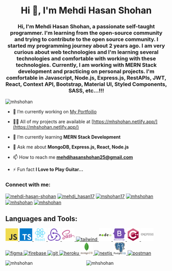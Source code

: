 <h1 align="center">Hi 👋, I'm Mehdi Hasan Shohan</h1>
<h3 align="center">Hi, I'm Mehdi Hasan Shohan, a passionate self-taught programmer. I'm learning from the open-source community and trying to contribute to the open source community. I started my programming journey about 2 years ago. I am very curious about web technologies and I'm learning several technologies and comfortable with working with these technologies. Currently, I am working with MERN Stack development and practicing on personal projects. I'm comfortable in Javascript, Node.js, Express.js, RestAPIs, JWT, React, Context API, Bootstrap, Material UI, Styled Components, SASS, etc...!!!</h3>

<p align="left"> <img src="https://komarev.com/ghpvc/?username=mhshohan&label=Profile%20views&color=0e75b6&style=flat" alt="mhshohan" /> </p>

- 🔭 I’m currently working on [My Portfoilio](https://mhshohan.netlify.app/)

- 👨‍💻 All of my projects are available at [https://mhshohan.netlify.app/](https://mhshohan.netlify.app/)

- 🌱 I’m currently learning **MERN Stack Development**

- 💬 Ask me about **MongoDB, Express.js, React, Node.js**

- 📫 How to reach me **mehdihasanshohan25@gmail.com**

- ⚡ Fun fact **I Love to Play Guitar...**

<h3 align="left">Connect with me:</h3>
<p align="left">

<a href="https://linkedin.com/in/mehdi-hasan-shohan" target="blank"><img align="center" src="https://raw.githubusercontent.com/rahuldkjain/github-profile-readme-generator/master/src/images/icons/Social/linked-in-alt.svg" alt="mehdi-hasan-shohan" height="30" width="40" /></a>
<a href="https://twitter.com/mehdi_hasan17" target="blank"><img align="center" src="https://raw.githubusercontent.com/rahuldkjain/github-profile-readme-generator/master/src/images/icons/Social/twitter.svg" alt="mehdi_hasan17" height="30" width="40" /></a>
<a href="https://fb.com/mshohan17" target="blank"><img align="center" src="https://raw.githubusercontent.com/rahuldkjain/github-profile-readme-generator/master/src/images/icons/Social/facebook.svg" alt="mshohan17" height="30" width="40" /></a>
<a href="https://www.leetcode.com/mhshohan" target="blank"><img align="center" src="https://raw.githubusercontent.com/rahuldkjain/github-profile-readme-generator/master/src/images/icons/Social/leet-code.svg" alt="mhshohan" height="30" width="40" /></a>
<a href="https://codepen.io/mhshohan" target="blank"><img align="center" src="https://raw.githubusercontent.com/rahuldkjain/github-profile-readme-generator/master/src/images/icons/Social/codepen.svg" alt="mhshohan" height="30" width="40" /></a>
<a href="https://codesandbox.com/mhshohan" target="blank"><img align="center" src="https://raw.githubusercontent.com/rahuldkjain/github-profile-readme-generator/master/src/images/icons/Social/codesandbox.svg" alt="mhshohan" height="30" width="40" /></a>

</p>

<h2 align="left">Languages and Tools:</h2>
<p align="left"><a href="https://developer.mozilla.org/en-US/docs/Web/JavaScript" target="_blank" rel="noreferrer"> <img src="https://raw.githubusercontent.com/devicons/devicon/master/icons/javascript/javascript-original.svg" alt="javascript" width="40" height="40"/> </a><a href="https://www.typescriptlang.org/" target="_blank" rel="noreferrer"> <img src="https://raw.githubusercontent.com/devicons/devicon/master/icons/typescript/typescript-original.svg" alt="typescript" width="40" height="40"/> <a href="https://reactjs.org/" target="_blank" rel="noreferrer"> <img src="https://raw.githubusercontent.com/devicons/devicon/master/icons/react/react-original-wordmark.svg" alt="react" width="40" height="40"/> </a></a><a href="https://redux.js.org" target="_blank" rel="noreferrer"> <img src="https://raw.githubusercontent.com/devicons/devicon/master/icons/redux/redux-original.svg" alt="redux" width="40" height="40"/> </a> <a href="https://sass-lang.com" target="_blank" rel="noreferrer"> <img src="https://raw.githubusercontent.com/devicons/devicon/master/icons/sass/sass-original.svg" alt="sass" width="40" height="40"/> </a> <a href="https://tailwindcss.com/" target="_blank" rel="noreferrer"> <img src="https://www.vectorlogo.zone/logos/tailwindcss/tailwindcss-icon.svg" alt="tailwind" width="40" height="40"/> </a><a href="https://nodejs.org" target="_blank" rel="noreferrer"> <img src="https://raw.githubusercontent.com/devicons/devicon/master/icons/nodejs/nodejs-original-wordmark.svg" alt="nodejs" width="40" height="40"/> </a> <a href="https://getbootstrap.com" target="_blank" rel="noreferrer"> <img src="https://raw.githubusercontent.com/devicons/devicon/master/icons/bootstrap/bootstrap-plain-wordmark.svg" alt="bootstrap" width="40" height="40"/> </a> <a href="https://www.w3schools.com/cpp/" target="_blank" rel="noreferrer"> <img src="https://raw.githubusercontent.com/devicons/devicon/master/icons/cplusplus/cplusplus-original.svg" alt="cplusplus" width="40" height="40"/> </a> <a href="https://expressjs.com" target="_blank" rel="noreferrer"> <img src="https://raw.githubusercontent.com/devicons/devicon/master/icons/express/express-original-wordmark.svg" alt="express" width="40" height="40"/> </a> <a href="https://www.figma.com/" target="_blank" rel="noreferrer"> <img src="https://www.vectorlogo.zone/logos/figma/figma-icon.svg" alt="figma" width="40" height="40"/> </a> <a href="https://firebase.google.com/" target="_blank" rel="noreferrer"> <img src="https://www.vectorlogo.zone/logos/firebase/firebase-icon.svg" alt="firebase" width="40" height="40"/> </a> <a href="https://git-scm.com/" target="_blank" rel="noreferrer"> <img src="https://www.vectorlogo.zone/logos/git-scm/git-scm-icon.svg" alt="git" width="40" height="40"/> </a> <a href="https://heroku.com" target="_blank" rel="noreferrer"> <img src="https://www.vectorlogo.zone/logos/heroku/heroku-icon.svg" alt="heroku" width="40" height="40"/> </a>  <a href="https://www.mongodb.com/" target="_blank" rel="noreferrer"> <img src="https://raw.githubusercontent.com/devicons/devicon/master/icons/mongodb/mongodb-original-wordmark.svg" alt="mongodb" width="40" height="40"/> </a> <a href="https://nextjs.org/" target="_blank" rel="noreferrer"> <img src="https://cdn.worldvectorlogo.com/logos/nextjs-2.svg" alt="nextjs" width="40" height="40"/> </a>  <a href="https://www.postgresql.org" target="_blank" rel="noreferrer"> <img src="https://raw.githubusercontent.com/devicons/devicon/master/icons/postgresql/postgresql-original-wordmark.svg" alt="postgresql" width="40" height="40"/> </a> <a href="https://postman.com" target="_blank" rel="noreferrer"> <img src="https://www.vectorlogo.zone/logos/getpostman/getpostman-icon.svg" alt="postman" width="40" height="40"/> </a>  </p>

<p><img width="40%" height="300px" align="left"src="https://github-readme-stats.vercel.app/api/top-langs?username=mhshohan&show_icons=true&locale=en&layout=compact" alt="mhshohan" /> &nbsp;<img width="50%" height="300px"  align="right" src="https://github-readme-stats.vercel.app/api?username=mhshohan&show_icons=true&locale=en" alt="mhshohan" /></p>

